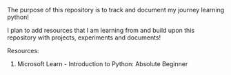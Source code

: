 The purpose of this repository is to track and document my journey learning python!

I plan to add resources that I am learning from and build upon this repository with projects, experiments and documents!

Resources:

1. Microsoft Learn - Introduction to Python: Absolute Beginner
